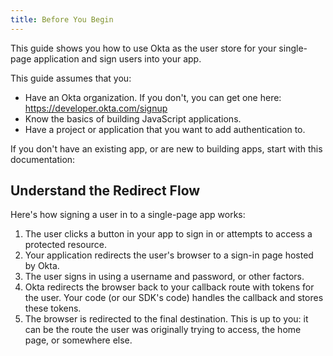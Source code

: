 ```yaml
---
title: Before You Begin
---
```


This guide shows you how to use Okta as the user store for your single-page application and sign users into your app.

<!-- If you are building a web app that is served by a server framework, see [Sign Users into Your Web App]. If you are building a mobile app, see [Sign Users into Your Mobile App]. -->

This guide assumes that you:

* Have an Okta organization. If you don't, you can get one here: <https://developer.okta.com/signup>
* Know the basics of building JavaScript applications.
* Have a project or application that you want to add authentication to.

If you don't have an existing app, or are new to building apps, start with this documentation:

<StackSelector snippet="create-app"/>

## Understand the Redirect Flow

Here's how signing a user in to a single-page app works:

1. The user clicks a button in your app to sign in or attempts to access a protected resource.
1. Your application redirects the user's browser to a sign-in page hosted by Okta.
1. The user signs in using a username and password, or other factors.
1. Okta redirects the browser back to your callback route with tokens for the user. Your code (or our SDK's code) handles the callback and stores these tokens.
1. The browser is redirected to the final destination. This is up to you: it can be the route the user was originally trying to access, the home page, or somewhere else.

<NextSectionLink/>
